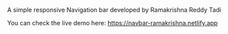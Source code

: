 A simple responsive Navigation bar developed by Ramakrishna Reddy Tadi

You can check the live demo here: https://navbar-ramakrishna.netlify.app
